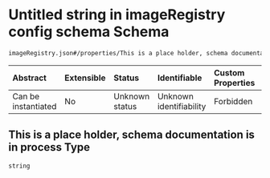 # Untitled string in imageRegistry config schema Schema

```txt
imageRegistry.json#/properties/This is a place holder, schema documentation is in process
```



| Abstract            | Extensible | Status         | Identifiable            | Custom Properties | Additional Properties | Access Restrictions | Defined In                                                               |
| :------------------ | :--------- | :------------- | :---------------------- | :---------------- | :-------------------- | :------------------ | :----------------------------------------------------------------------- |
| Can be instantiated | No         | Unknown status | Unknown identifiability | Forbidden         | Allowed               | none                | [imageRegistry.json\*](../out/imageRegistry.json "open original schema") |

## This is a place holder, schema documentation is in process Type

`string`
